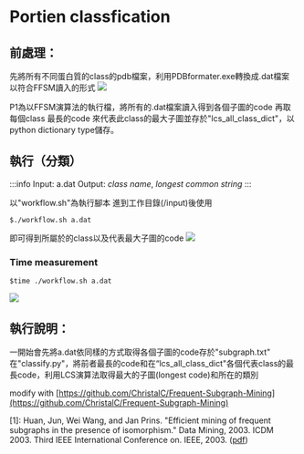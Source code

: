 # Portien classfication

## 前處理：

先將所有不同蛋白質的class的pdb檔案，利用PDBformater.exe轉換成.dat檔案以符合FFSM讀入的形式
![](https://i.imgur.com/0u2pDdw.png)

P1為以FFSM演算法的執行檔，將所有的.dat檔案讀入得到各個子圖的code
再取每個class 最長的code 來代表此class的最大子圖並存於"lcs_all_class_dict"，以python dictionary type儲存。
## 執行（分類）
:::info
Input: a.dat
Output: *class name*, *longest common string*
:::

以"workflow.sh"為執行腳本
進到工作目錄(/input)後使用
```
$./workflow.sh a.dat
```
即可得到所屬於的class以及代表最大子圖的code
![](https://i.imgur.com/nUFawCn.png)

### Time measurement
```
$time ./workflow.sh a.dat
```
![](https://i.imgur.com/0anHDNt.png)


## 執行說明：
一開始會先將a.dat依同樣的方式取得各個子圖的code存於"subgraph.txt"
在"classify.py"，將前者最長的code和在“lcs_all_class_dict"各個代表class的最長code，利用LCS演算法取得最大的子圖(longest code)和所在的類別


modify with [https://github.com/ChristalC/Frequent-Subgraph-Mining](https://github.com/ChristalC/Frequent-Subgraph-Mining)

[1]: Huan, Jun, Wei Wang, and Jan Prins. "Efficient mining of frequent subgraphs in the presence of isomorphism." Data Mining, 2003. ICDM 2003. Third IEEE International Conference on. IEEE, 2003. ([pdf](http://www.cs.unc.edu/techreports/03-021.pdf))
